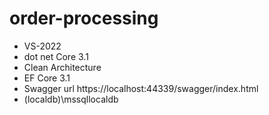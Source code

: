 # order-processing
 -  VS-2022
 -  dot net Core 3.1
 -  Clean Architecture
 -  EF Core 3.1 
 -  Swagger url https://localhost:44339/swagger/index.html
 -  (localdb)\\mssqllocaldb 
